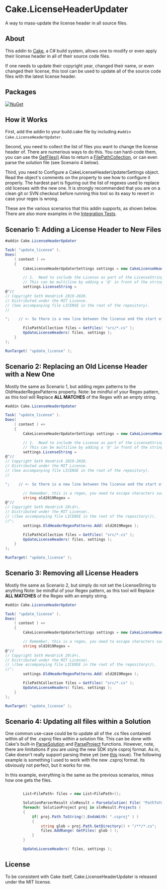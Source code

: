Cake.LicenseHeaderUpdater
=========
A way to mass-update the license header in all source files.

About
--------
This addin to [Cake](https://github.com/cake-build/cake), a C# build system, allows one to modify or even apply their license header in all of their source code files.

If one needs to update their copyright year, changed their name, or even changed their license, this tool can be used to update all of the source code files with the latest license header.

Packages
--------
[![NuGet](https://img.shields.io/nuget/v/Cake.LicenseHeaderUpdater.svg)](https://www.nuget.org/packages/Cake.LicenseHeaderUpdater/) 

How it Works
--------

First, add the addin to your build.cake file by including ```#addin Cake.LicenseHeaderUpdater```.

Second, you need to collect the list of files you want to change the license header of.  There are numerious ways to do this.  You can hard-code them, you can use the [GetFiles()](https://cakebuild.net/api/Cake.Common.IO/GlobbingAliases/7DD7F309) Alias to return a [FilePathCollection](https://www.cakebuild.net/api/Cake.Core.IO/FilePathCollection/), or can even parse the solution file (see Scenario 4 below).

Third, you need to Configure a CakeLicenseHeaderUpdaterSettings object.  Read the object's comments on the property to see how to configure it properly.  The hardest part is figuring out the list of regexes used to replace old licenses with the new one.  It is strongly recommended that you are on a clean git or SVN checkout before running this tool so its easy to revert in case your regex is wrong.

These are the various scenarios that this addin supports, as shown below.  There are also more examples in the [Integration Tests](https://github.com/xforever1313/Cake.LicenseHeaderUpdater/tree/master/src/Cake.LicenseHeaderUpdater.Tests/IntegrationTests).

Scenario 1: Adding a License Header to New Files
---

```C#
#addin Cake.LicenseHeaderUpdater

Task( "update_license" ).
Does(
    ( context ) =>
    {
        CakeLicenseHeaderUpdaterSettings settings = new CakeLicenseHeaderUpdaterSettings();

        // 1.  Need to include the License as part of the LicenseString property.
        // This can be multiline by adding a '@' in front of the string.
        settings.LicenseString =
@"//
// Copyright Seth Hendrick 2019-2020.
// Distributed under the MIT License.
// (See accompanying file LICENSE in the root of the repository).
//

";    // <- So there is a new line between the license and the start of the rest of the file

        FilePathCollection files = GetFiles( "src/*.cs" );
        UpdateLicenseHeaders( files, settings );
    }
);

RunTarget( "update_license" );
```

Scenario 2: Replacing an Old License Header with a New One
---

Mostly the same as Scenario 1, but adding regex patterns to the OldHeaderRegexPatterns
property.  Note: be mindful of your Regex pattern, as this tool will Replace **ALL MATCHES**
of the Regex with an empty string.

```C#
#addin Cake.LicenseHeaderUpdater

Task( "update_license" ).
Does(
    ( context ) =>
    {
        CakeLicenseHeaderUpdaterSettings settings = new CakeLicenseHeaderUpdaterSettings();

        // 1.  Need to include the License as part of the LicenseString property.
        // This can be multiline by adding a '@' in front of the string.
        settings.LicenseString =
@"//
// Copyright Seth Hendrick 2019-2020.
// Distributed under the MIT License.
// (See accompanying file LICENSE in the root of the repository).
//

";    // <- So there is a new line between the license and the start of the rest of the file

        // Remember, this is a regex, you need to escape characters such as '.'.
        string old2019Regex = 
@"//
// Copyright Seth Hendrick 20\d+\.
// Distributed under the MIT License\.
// \(See accompanying file LICENSE in the root of the repository\)\.
//";
        settings.OldHeaderRegexPatterns.Add( old2019Regex );

        FilePathCollection files = GetFiles( "src/*.cs" );
        UpdateLicenseHeaders( files, settings );
    }
);

RunTarget( "update_license" );
```

Scenario 3: Removing all License Headers
---

Mostly the same as Scenario 2, but simply do not set the LicenseString to anything
Note: be mindful of your Regex pattern, as this tool will Replace **ALL MATCHES**
of the Regex with an empty string.

```C#
#addin Cake.LicenseHeaderUpdater

Task( "update_license" ).
Does(
    ( context ) =>
    {
        CakeLicenseHeaderUpdaterSettings settings = new CakeLicenseHeaderUpdaterSettings();

        // Remember, this is a regex, you need to escape characters such as '.'.
        string old2019Regex = 
@"//
// Copyright Seth Hendrick 20\d+\.
// Distributed under the MIT License\.
// \(See accompanying file LICENSE in the root of the repository\)\.
//";
        settings.OldHeaderRegexPatterns.Add( old2019Regex );

        FilePathCollection files = GetFiles( "src/*.cs" );
        UpdateLicenseHeaders( files, settings );
    }
);

RunTarget( "update_license" );
```

Scenario 4: Updating all files within a Solution
---

One common use-case could be to update all of the .cs files contained within all of the .csproj files within a solution file.
This can be done with Cake's built-in [ParseSolution](https://cakebuild.net/api/Cake.Common.Solution/SolutionAliases/0E73DD36) and 
[ParseProject](https://cakebuild.net/api/Cake.Common.Solution.Project/ProjectAliases/A553D651) functions.
However, note, there are limitations if you are using the new SDK style csproj format.
As in, Cake doesn't really support parsing these yet (see [this](https://github.com/cake-build/cake/issues/1662) issue).  The following example
is something I used to work with the new .csproj format.  Its obviously not perfect, but it works for me.

In this example, everything is the same as the previous scenarios, minus how one gets the files.

```C#

        List<FilePath> files = new List<FilePath>();

        SolutionParserResult slnResult = ParseSolution( File( "PathToYourSolution.sln" ) );
        foreach( SolutionProject proj in slnResult.Projects )
        {
            if( proj.Path.ToString().EndsWith( ".csproj" ) )
            {
                string glob = proj.Path.GetDirectory() + "/**/*.cs";
                files.AddRange( GetFiles( glob ) );
            }
        }

        UpdateLicenseHeaders( files, settings );
```

License
--------
To be consistent with Cake itself, Cake.LicenseHeaderUpdater is released under the MIT license.
